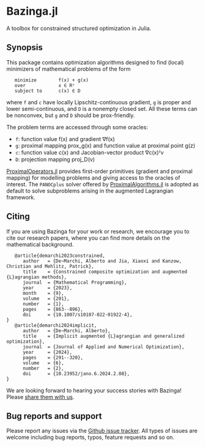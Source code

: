 # Bazinga.jl

A toolbox for constrained structured optimization in Julia.

## Synopsis
This package contains optimization algorithms designed to find (local) minimizers of mathematical problems of the form
```
   minimize        f(x) + g(x)
   over            x ∈ Rⁿ
   subject to      c(x) ∈ D
```
where ``f`` and ``c`` have locally Lipschitz-continuous gradient, ``g`` is proper and lower semi-continuous, and ``D`` is a nonempty closed set.
All these terms can be nonconvex, but ``g`` and ``D`` should be prox-friendly.

The problem terms are accessed through some oracles:

* ```f```: function value f(x) and gradient ∇f(x)
* ```g```: proximal mapping prox_g(x) and function value at proximal point g(z)
* ```c```: function value c(x) and Jacobian-vector product ∇c(x)ᵀv
* ```D```: projection mapping proj_D(v)

[ProximalOperators.jl](https://github.com/JuliaFirstOrder/ProximalOperators.jl) provides first-order primitives (gradient and proximal mapping) for modelling problems and giving access to the oracles of interest. The ``PANOCplus`` solver offered by [ProximalAlgorithms.jl](https://github.com/JuliaFirstOrder/ProximalAlgorithms.jl) is adopted as default to solve subproblems arising in the augmented Lagrangian framework.

## Citing

If you are using Bazinga for your work or research, we encourage you to cite our research papers, where you can find more details on the mathematical background.
```
   @article{demarchi2023constrained,
      author   = {De~Marchi, Alberto and Jia, Xiaoxi and Kanzow, Christian and Mehlitz, Patrick},
      title    = {Constrained composite optimization and augmented {L}agrangian methods},
      journal  = {Mathematical Programming},
      year     = {2023},
      month    = {9},
      volume   = {201},
      number   = {1},
      pages    = {863--896},
      doi      = {10.1007/s10107-022-01922-4},
}
   @article{demarchi2024implicit,
      author   = {De~Marchi, Alberto},
      title    = {Implicit augmented {L}agrangian and generalized optimization},
      journal  = {Journal of Applied and Numerical Optimization},
      year     = {2024},
      pages    = {291--320},
      volume   = {6},
      number   = {2},
      doi      = {10.23952/jano.6.2024.2.08},
}
```
We are looking forward to hearing your success stories with Bazinga! Please [share them with us](mailto:aldmarchi@gmail.com).

## Bug reports and support

Please report any issues via the [Github issue tracker](https://github.com/aldma/Bazinga.jl/issues). All types of issues are welcome including bug reports, typos, feature requests and so on.
